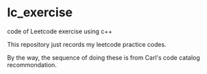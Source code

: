 # lc_exercise
code of Leetcode exercise using c++

This repository just records my leetcode practice codes.

By the way, the sequence of doing these is from Carl's code catalog recommondation.
